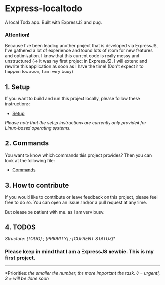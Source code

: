 # Express-localtodo
A local Todo app. Built with ExpressJS and pug.

### Attention!
Because I've been leading another project that is developed via ExpressJS, I've gathered a lot of experience and found lots of room for new features and optimization. I know that this current code is really messy and unstructured (-> it was my first project in ExpressJS). I will extend and rewrite this application as soon as I have the time! (Don't expect it to happen too soon; I am very busy)

## 1. Setup

If you want to build and run this project locally, please follow these instructions:

- [Setup](docs/setup.md) 

*Please note that the setup instructions are currently only provided for Linux-based operating systems.*

## 2. Commands

You want to know which commands this project provides? Then you can look at the following file:
- [Commands](docs/commands.md)

## 3. How to contribute

If you would like to contribute or leave feedback on this project, please feel free to do so.
You can open an issue and/or a pull request at any time.

But please be patient with me, as I am very busy.

## 4. TODOS

*Structure: [TODO] ; [PRIORITY] ; [CURRENT STATUS]**


### Please keep in mind that I am a ExpressJS newbie. This is my first project.


---

*Priorities:
*the smaller the number, the more important the task. 0 = urgent!, 3 = will be done soon*

